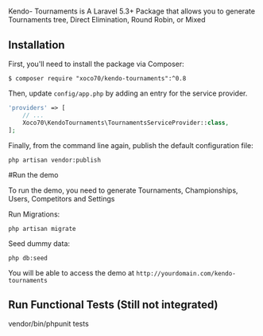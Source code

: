 # 

Kendo- Tournaments is A Laravel 5.3+ Package that allows you to generate Tournaments tree, Direct Elimination, Round Robin, or Mixed   

## Installation

First, you'll need to install the package via Composer:

```shell
$ composer require "xoco70/kendo-tournaments":^0.8
```

Then, update `config/app.php` by adding an entry for the service provider.

```php
'providers' => [
    // ...
    Xoco70\KendoTournaments\TournamentsServiceProvider::class,
];
```

Finally, from the command line again, publish the default configuration file:

```shell
php artisan vendor:publish
```

#Run the demo

To run the demo, you need to generate Tournaments, Championships, Users, Competitors and Settings

Run Migrations:
```shell
php artisan migrate
```

Seed dummy data:
```shell
php db:seed
```

You will be able to access the demo at `http://yourdomain.com/kendo-tournaments`


## Run Functional Tests (Still not integrated)

vendor/bin/phpunit tests

